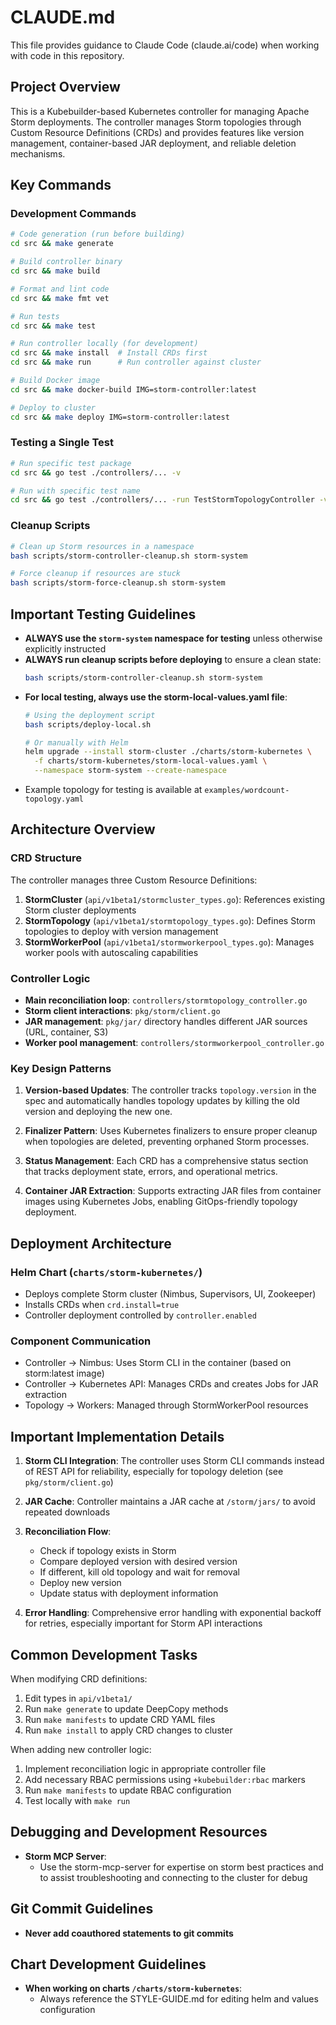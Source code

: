 # CLAUDE.md

This file provides guidance to Claude Code (claude.ai/code) when working with code in this repository.

## Project Overview

This is a Kubebuilder-based Kubernetes controller for managing Apache Storm deployments. The controller manages Storm topologies through Custom Resource Definitions (CRDs) and provides features like version management, container-based JAR deployment, and reliable deletion mechanisms.

## Key Commands

### Development Commands

```bash
# Code generation (run before building)
cd src && make generate

# Build controller binary
cd src && make build

# Format and lint code
cd src && make fmt vet

# Run tests
cd src && make test

# Run controller locally (for development)
cd src && make install  # Install CRDs first
cd src && make run      # Run controller against cluster

# Build Docker image
cd src && make docker-build IMG=storm-controller:latest

# Deploy to cluster
cd src && make deploy IMG=storm-controller:latest
```

### Testing a Single Test
```bash
# Run specific test package
cd src && go test ./controllers/... -v

# Run with specific test name
cd src && go test ./controllers/... -run TestStormTopologyController -v
```

### Cleanup Scripts
```bash
# Clean up Storm resources in a namespace
bash scripts/storm-controller-cleanup.sh storm-system

# Force cleanup if resources are stuck
bash scripts/storm-force-cleanup.sh storm-system
```

## Important Testing Guidelines

- **ALWAYS use the `storm-system` namespace for testing** unless otherwise explicitly instructed
- **ALWAYS run cleanup scripts before deploying** to ensure a clean state:
  ```bash
  bash scripts/storm-controller-cleanup.sh storm-system
  ```
- **For local testing, always use the storm-local-values.yaml file**:
  ```bash
  # Using the deployment script
  bash scripts/deploy-local.sh
  
  # Or manually with Helm
  helm upgrade --install storm-cluster ./charts/storm-kubernetes \
    -f charts/storm-kubernetes/storm-local-values.yaml \
    --namespace storm-system --create-namespace
  ```
- Example topology for testing is available at `examples/wordcount-topology.yaml`

## Architecture Overview

### CRD Structure
The controller manages three Custom Resource Definitions:

1. **StormCluster** (`api/v1beta1/stormcluster_types.go`): References existing Storm cluster deployments
2. **StormTopology** (`api/v1beta1/stormtopology_types.go`): Defines Storm topologies to deploy with version management
3. **StormWorkerPool** (`api/v1beta1/stormworkerpool_types.go`): Manages worker pools with autoscaling capabilities

### Controller Logic
- **Main reconciliation loop**: `controllers/stormtopology_controller.go`
- **Storm client interactions**: `pkg/storm/client.go`
- **JAR management**: `pkg/jar/` directory handles different JAR sources (URL, container, S3)
- **Worker pool management**: `controllers/stormworkerpool_controller.go`

### Key Design Patterns

1. **Version-based Updates**: The controller tracks `topology.version` in the spec and automatically handles topology updates by killing the old version and deploying the new one.

2. **Finalizer Pattern**: Uses Kubernetes finalizers to ensure proper cleanup when topologies are deleted, preventing orphaned Storm processes.

3. **Status Management**: Each CRD has a comprehensive status section that tracks deployment state, errors, and operational metrics.

4. **Container JAR Extraction**: Supports extracting JAR files from container images using Kubernetes Jobs, enabling GitOps-friendly topology deployment.

## Deployment Architecture

### Helm Chart (`charts/storm-kubernetes/`)
- Deploys complete Storm cluster (Nimbus, Supervisors, UI, Zookeeper)
- Installs CRDs when `crd.install=true`
- Controller deployment controlled by `controller.enabled`

### Component Communication
- Controller → Nimbus: Uses Storm CLI in the container (based on storm:latest image)
- Controller → Kubernetes API: Manages CRDs and creates Jobs for JAR extraction
- Topology → Workers: Managed through StormWorkerPool resources

## Important Implementation Details

1. **Storm CLI Integration**: The controller uses Storm CLI commands instead of REST API for reliability, especially for topology deletion (see `pkg/storm/client.go`)

2. **JAR Cache**: Controller maintains a JAR cache at `/storm/jars/` to avoid repeated downloads

3. **Reconciliation Flow**:
   - Check if topology exists in Storm
   - Compare deployed version with desired version
   - If different, kill old topology and wait for removal
   - Deploy new version
   - Update status with deployment information

4. **Error Handling**: Comprehensive error handling with exponential backoff for retries, especially important for Storm API interactions

## Common Development Tasks

When modifying CRD definitions:
1. Edit types in `api/v1beta1/`
2. Run `make generate` to update DeepCopy methods
3. Run `make manifests` to update CRD YAML files
4. Run `make install` to apply CRD changes to cluster

When adding new controller logic:
1. Implement reconciliation logic in appropriate controller file
2. Add necessary RBAC permissions using `+kubebuilder:rbac` markers
3. Run `make manifests` to update RBAC configuration
4. Test locally with `make run`

## Debugging and Development Resources

- **Storm MCP Server**:
  - Use the storm-mcp-server for expertise on storm best practices and to assist troubleshooting and connecting to the cluster for debug

## Git Commit Guidelines

- **Never add coauthored statements to git commits**

## Chart Development Guidelines

- **When working on charts `/charts/storm-kubernetes`**:
  - Always reference the STYLE-GUIDE.md for editing helm and values configuration